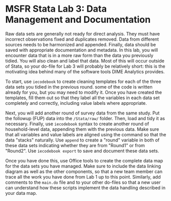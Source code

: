 # MSFR Stata Lab 3: Data Management and Documentation

Raw data sets are generally not ready for direct analysis. They must have incorrect observations fixed and duplicates removed. Data from different sources needs to be harmonized and appended. Finally, data should be saved with appropriate documentation and metadata. In this lab, you will encounter data that is in a more raw form than the data you previously tidied. You will also clean and label that data. Most of this will occur outside of Stata, so your do-file for Lab 3 will probably be relatively short: this is the motivating idea behind many of the software tools DIME Analytics provides.

To start, use `iecodebook` to create cleaning templates for each of the three data sets you tidied in the previous round. some of the code is written already for you, but you may need to modify it. Once you have created the templates, fill them out so that they label all the variables in each data set completely and correctly, including value labels where appropriate.

Next, you will add another round of survey data from the same study. Put the followup (FUP) data into the `/Stata/raw/` folder. Then, load and tidy it as necessary. Finally, use `iecodebook` syntax to create another round of household-level data, appending them with the previous data. Make sure that all variables and value labels are aligned using the command so that the data "stacks" naturally. Use `append` to create a "round" variable in both of these data sets indicating whether they are from "Round1" or from "Round2". Use `iecodebook export` to save and document these data sets.

Once you have done this, use Office tools to create the complete data map for the data sets you have managed. Make sure to include the data linking diagram as well as the other components, so that a new team member can trace all the work you have done from Lab 1 up to this point. Similarly, add comments to the `main.do` file and to your other do-files so that a new user can understand how these scripts implement the data handling described in your data map.
